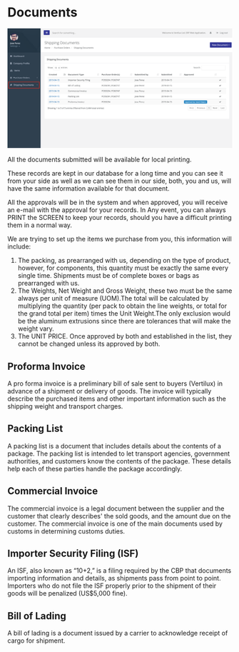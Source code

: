 # Documents

![](../../.gitbook/assets/screen-shot-2019-05-03-at-9.52.43-pm.png)

All the documents submitted will be available for local printing.

These records are kept in our database for a long time and you can see it from your side as well as we can see them in our side, both, you and us, will have the same information available for that document.

All the approvals will be in the system and when approved, you will receive an e-mail with the approval for your records. In Any event, you can always PRINT the SCREEN to keep your records, should you have a difficult printing them in a normal way.

We are trying to set up the items we purchase from you, this information will include:

1. The packing, as prearranged with us, depending on the type of product, however, for components, this quantity must be exactly the same every single time. Shipments must be of complete boxes or bags as prearranged with us.
2. The Weights, Net Weight and Gross Weight, these two must be the same always per unit of measure \(UOM\).The total will be calculated by multiplying the quantity \(per pack to obtain the line weights, or total for the grand total per item\) times the Unit Weight.The only exclusion would be the aluminum extrusions since there are tolerances that will make the weight vary.
3. The UNIT PRICE.  Once approved by both and established in the list, they cannot be changed unless its approved by both.

## **Proforma Invoice** 

A pro forma invoice is a preliminary bill of sale sent to buyers \(Vertilux\) in advance of a shipment or delivery of goods. The invoice will typically describe the purchased items and other important information such as the shipping weight and transport charges.

## **Packing List**

A packing list is a document that includes details about the contents of a package. The packing list is intended to let transport agencies, government authorities, and customers know the contents of the package. These details help each of these parties handle the package accordingly.

## **Commercial Invoice** 

The commercial invoice is a legal document between the supplier and the customer that clearly describes' the sold goods, and the amount due on the customer. The commercial invoice is one of the main documents used by customs in determining customs duties.

## **Importer Security Filing \(ISF\)**

An ISF, also known as “10+2,” is a filing required by the CBP that documents importing information and details, as shipments pass from point to point. Importers who do not file the ISF properly prior to the shipment of their goods will be penalized \(US$5,000 fine\).

## **Bill of Lading**

A bill of lading is a document issued by a carrier to acknowledge receipt of cargo for shipment.

